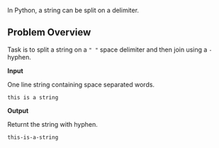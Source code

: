 In Python, a string can be split on a delimiter.

## Problem Overview
Task is to split a string on a `" "` space delimiter and then join using a `-` hyphen.

**Input**

One line string containing space separated words.
```
this is a string
```

**Output**

Returnt the string with hyphen.
```
this-is-a-string
```
